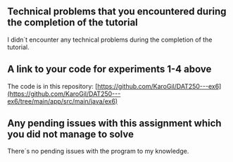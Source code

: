 ## Technical problems that you encountered during the completion of the tutorial

I didn´t encounter any technical problems during the completion of the tutorial.

## A link to your code for experiments 1-4 above

The code is in this repository: [https://github.com/KaroGil/DAT250---ex6](https://github.com/KaroGil/DAT250---ex6/tree/main/app/src/main/java/ex6)

## Any pending issues with this assignment which you did not manage to solve

There´s no pending issues with the program to my knowledge.
